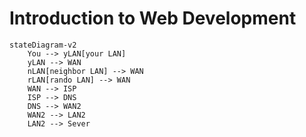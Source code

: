 # Introduction to Web Development

```mermaid
stateDiagram-v2
    You --> yLAN[your LAN]
    yLAN --> WAN
    nLAN[neighbor LAN] --> WAN
    rLAN[rando LAN] --> WAN
    WAN --> ISP
    ISP --> DNS
    DNS --> WAN2
    WAN2 --> LAN2
    LAN2 --> Sever
```

